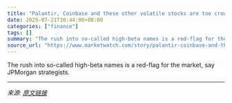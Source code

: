 ```yaml
---
title: "Palantir, Coinbase and these other volatile stocks are too crowded, says JPMorgan. Here’s the trade to make instead."
date: 2025-07-21T10:44:00+08:00
categories: ["finance"]
tags: []
summary: "The rush into so-called high-beta names is a red-flag for the market, say JPMorgan strategists."
source_url: "https://www.marketwatch.com/story/palantir-coinbase-and-these-other-volatile-stocks-are-too-crowded-says-jpmorgan-heres-the-trade-to-make-instead-363caad2?mod=mw_rss_topstories"
---
```


The rush into so-called high-beta names is a red-flag for the market, say JPMorgan strategists.

---

*来源: [原文链接](https://www.marketwatch.com/story/palantir-coinbase-and-these-other-volatile-stocks-are-too-crowded-says-jpmorgan-heres-the-trade-to-make-instead-363caad2?mod=mw_rss_topstories)*

